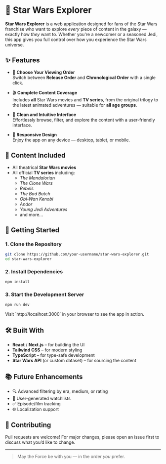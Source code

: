 # 🌌 Star Wars Explorer

**Star Wars Explorer** is a web application designed for fans of the Star Wars franchise who want to explore *every* piece of content in the galaxy — exactly how *they* want to. Whether you're a newcomer or a seasoned Jedi, this app gives you full control over how you experience the Star Wars universe.

## ✨ Features

- 🔀 **Choose Your Viewing Order**  
  Switch between **Release Order** and **Chronological Order** with a single click.

- 🎬 **Complete Content Coverage**  
  Includes **all** Star Wars movies and **TV series**, from the original trilogy to the latest animated adventures — suitable for **all age groups**.

- 🧭 **Clean and Intuitive Interface**  
  Effortlessly browse, filter, and explore the content with a user-friendly interface.

- 📱 **Responsive Design**  
  Enjoy the app on any device — desktop, tablet, or mobile.

## 📁 Content Included

- All theatrical **Star Wars movies**
- All official **TV series** including:
  - *The Mandalorian*
  - *The Clone Wars*
  - *Rebels*
  - *The Bad Batch*
  - *Obi-Wan Kenobi*
  - *Andor*
  - *Young Jedi Adventures*
  - and more...

## 🚀 Getting Started

### 1. Clone the Repository
```bash
git clone https://github.com/your-username/star-wars-explorer.git
cd star-wars-explorer
```

### 2. Install Dependencies
```bash
npm install
```

### 3. Start the Development Server
```bash
npm run dev
```

Visit \`http://localhost:3000\` in your browser to see the app in action.

## 🛠️ Built With

- **React** / **Next.js** – for building the UI
- **Tailwind CSS** – for modern styling
- **TypeScript** – for type-safe development
- **Star Wars API** (or custom dataset) – for sourcing the content

## 📚 Future Enhancements

- 🔍 Advanced filtering by era, medium, or rating
- 📝 User-generated watchlists
- ✅ Episode/film tracking
- 🌐 Localization support

## 🤝 Contributing

Pull requests are welcome! For major changes, please open an issue first to discuss what you’d like to change.

---

> May the Force be with you — in the order *you* prefer.
